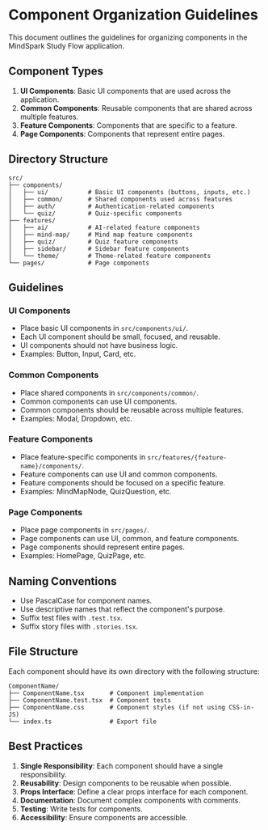 # Component Organization Guidelines

This document outlines the guidelines for organizing components in the MindSpark Study Flow application.

## Component Types

1. **UI Components**: Basic UI components that are used across the application.
2. **Common Components**: Reusable components that are shared across multiple features.
3. **Feature Components**: Components that are specific to a feature.
4. **Page Components**: Components that represent entire pages.

## Directory Structure

```
src/
├── components/
│   ├── ui/           # Basic UI components (buttons, inputs, etc.)
│   ├── common/       # Shared components used across features
│   ├── auth/         # Authentication-related components
│   └── quiz/         # Quiz-specific components
├── features/
│   ├── ai/           # AI-related feature components
│   ├── mind-map/     # Mind map feature components
│   ├── quiz/         # Quiz feature components
│   ├── sidebar/      # Sidebar feature components
│   └── theme/        # Theme-related feature components
└── pages/            # Page components
```

## Guidelines

### UI Components

- Place basic UI components in `src/components/ui/`.
- Each UI component should be small, focused, and reusable.
- UI components should not have business logic.
- Examples: Button, Input, Card, etc.

### Common Components

- Place shared components in `src/components/common/`.
- Common components can use UI components.
- Common components should be reusable across multiple features.
- Examples: Modal, Dropdown, etc.

### Feature Components

- Place feature-specific components in `src/features/{feature-name}/components/`.
- Feature components can use UI and common components.
- Feature components should be focused on a specific feature.
- Examples: MindMapNode, QuizQuestion, etc.

### Page Components

- Place page components in `src/pages/`.
- Page components can use UI, common, and feature components.
- Page components should represent entire pages.
- Examples: HomePage, QuizPage, etc.

## Naming Conventions

- Use PascalCase for component names.
- Use descriptive names that reflect the component's purpose.
- Suffix test files with `.test.tsx`.
- Suffix story files with `.stories.tsx`.

## File Structure

Each component should have its own directory with the following structure:

```
ComponentName/
├── ComponentName.tsx       # Component implementation
├── ComponentName.test.tsx  # Component tests
├── ComponentName.css       # Component styles (if not using CSS-in-JS)
└── index.ts                # Export file
```

## Best Practices

1. **Single Responsibility**: Each component should have a single responsibility.
2. **Reusability**: Design components to be reusable when possible.
3. **Props Interface**: Define a clear props interface for each component.
4. **Documentation**: Document complex components with comments.
5. **Testing**: Write tests for components.
6. **Accessibility**: Ensure components are accessible.